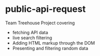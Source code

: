 # public-api-request

Team Treehouse Project covering
- fetching API data
- live search filtering
- Adding HTML markup through the DOM
- Presenting and filtering random data